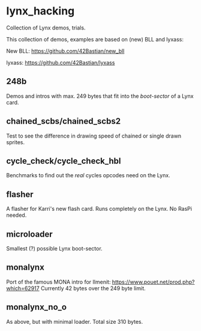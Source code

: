 # lynx_hacking

Collection of Lynx demos, trials.

This collection of demos, examples are based on (new) BLL and lyxass:

New BLL: https://github.com/42Bastian/new_bll

lyxass: https://github.com/42Bastian/lyxass

## 248b

Demos and intros with max. 249 bytes that fit into the _boot-sector_ of a Lynx card.

## chained_scbs/chained_scbs2

Test to see the difference in drawing speed of chained or single drawn sprites.

## cycle_check/cycle_check_hbl

Benchmarks to find out the _real_ cycles opcodes need on the Lynx.

## flasher

A flasher for Karri's new flash card. Runs completely on the Lynx. No RasPi needed.

## microloader

Smallest (?) possible Lynx boot-sector.

## monalynx

Port of the famous MONA intro for Ilmenit:
https://www.pouet.net/prod.php?which=62917
Currently 42 bytes over the 249 byte limit.

## monalynx_no_o

As above, but with minimal loader. Total size 310 bytes.
